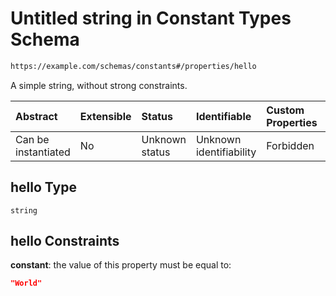 # Untitled string in Constant Types Schema

```txt
https://example.com/schemas/constants#/properties/hello
```

A simple string, without strong constraints.

| Abstract            | Extensible | Status         | Identifiable            | Custom Properties | Additional Properties | Access Restrictions | Defined In                                                                                  |
| :------------------ | :--------- | :------------- | :---------------------- | :---------------- | :-------------------- | :------------------ | :------------------------------------------------------------------------------------------ |
| Can be instantiated | No         | Unknown status | Unknown identifiability | Forbidden         | Allowed               | none                | [constants.schema.json*](../generated-schemas/constants.schema.json "open original schema") |

## hello Type

`string`

## hello Constraints

**constant**: the value of this property must be equal to:

```json
"World"
```

